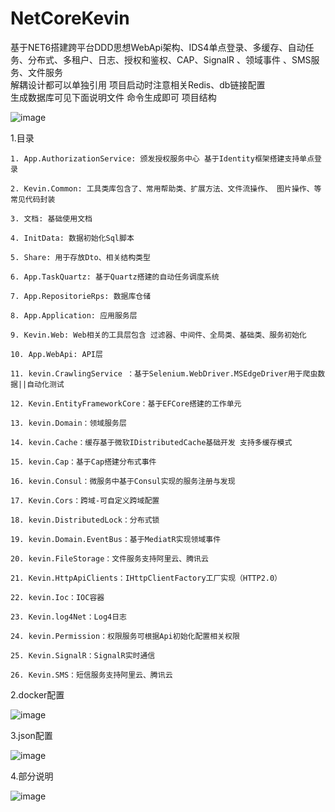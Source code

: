 # NetCoreKevin
基于NET6搭建跨平台DDD思想WebApi架构、IDS4单点登录、多缓存、自动任务、分布式、多租户、日志、授权和鉴权、CAP、SignalR 、领域事件 、SMS服务、文件服务  
解耦设计都可以单独引用 项目启动时注意相关Redis、db链接配置  
生成数据库可见下面说明文件 命令生成即可 
项目结构    

![image](https://github.com/user-attachments/assets/bf1fccc6-65b8-4959-b7ed-6c1b5a7e3ec9)

 
 1.目录 
 
    1. App.AuthorizationService: 颁发授权服务中心 基于Identity框架搭建支持单点登录

    2. Kevin.Common: 工具类库包含了、常用帮助类、扩展方法、文件流操作、 图片操作、等常见代码封装

    3. 文档: 基础使用文档

    4. InitData: 数据初始化Sql脚本

    5. Share: 用于存放Dto、相关结构类型

    6. App.TaskQuartz: 基于Quartz搭建的自动任务调度系统

    7. App.RepositorieRps: 数据库仓储

    8. App.Application: 应用服务层

    9. Kevin.Web: Web相关的工具层包含 过滤器、中间件、全局类、基础类、服务初始化

    10. App.WebApi: API层

    11. kevin.CrawlingService ：基于Selenium.WebDriver.MSEdgeDriver用于爬虫数据||自动化测试

    12. Kevin.EntityFrameworkCore：基于EFCore搭建的工作单元

    13. kevin.Domain：领域服务层

    14. kevin.Cache：缓存基于微软IDistributedCache基础开发 支持多缓存模式

    15. kevin.Cap：基于Cap搭建分布式事件

    16. kevin.Consul：微服务中基于Consul实现的服务注册与发现

    17. Kevin.Cors：跨域-可自定义跨域配置

    18. kevin.DistributedLock：分布式锁

    19. kevin.Domain.EventBus：基于MediatR实现领域事件

    20. kevin.FileStorage：文件服务支持阿里云、腾讯云

    21. Kevin.HttpApiClients：IHttpClientFactory工厂实现（HTTP2.0）

    22. kevin.Ioc：IOC容器

    23. Kevin.log4Net：Log4日志

    24. kevin.Permission：权限服务可根据Api初始化配置相关权限

    25. Kevin.SignalR：SignalR实时通信

    26. Kevin.SMS：短信服务支持阿里云、腾讯云

 2.docker配置  
 
![image](https://user-images.githubusercontent.com/57887866/233823710-e8ad6fe8-5eb8-4fda-b3e1-09c36e508ed0.png)  

 3.json配置  
 
![image](https://user-images.githubusercontent.com/57887866/233823842-2263ff1b-91ec-4f77-8ff3-dca129e01bd7.png)    

 4.部分说明  
 
![image](https://user-images.githubusercontent.com/57887866/233824730-55549181-057c-4298-8601-e9734bf99d0a.png)  
  
  
